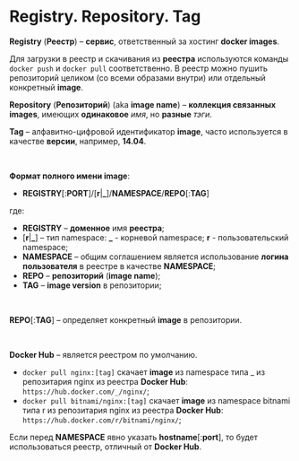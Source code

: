 # Registry. Repository. Tag
**Registry** (**Реестр**) – **сервис**, ответственный за хостинг **docker images**.<br>

Для загрузки в реестр и скачивания из **реестра** используются команды `docker push` и `docker pull` соответственно. В реестр можно пушить репозиторий целиком (со всеми образами внутри) или отдельный конкретный **image**.<br>

**Repository** (**Репозиторий**) (aka **image name**) – **коллекция связанных images**, имеющих **одинаковое** *имя*, но **разные** *тэги*.<br>

**Tag** – алфавитно-цифровой идентификатор **image**, часто используется в качестве **версии**, например, **14.04**.<br>

<br>

**Формат полного имени image**:
- **REGISTRY**[:**PORT**]/[**r**|**_**]/**NAMESPACE**/**REPO**[:**TAG**]

где:
- **REGISTRY** – **доменное** имя **реестра**;
- [**r**|**_**] – тип namespace: **_** - корневой namespace; **r** - пользовательский namespace;
- **NAMESPACE** – общим соглашением является использование **логина пользователя** в реестре в качестве **NAMESPACE**;
- **REPO** – **репозиторий** (**image name**);
- **TAG** – **image version** в репозитории;

<br>

**REPO**[:**TAG**] – определяет конкретный **image** в репозитории.<br>

<br>

**Docker Hub** – является реестром по умолчанию.<br>

- `docker pull nginx:[tag]` скачает **image** из namespace типа _ из репозитария nginx из реестра **Docker Hub**: `https://hub.docker.com/_/nginx/`;
- `docker pull bitnami/nginx:[tag]` скачает **image** из namespace bitnami типа r из репозитария nginx из реестра **Docker Hub**: `https://hub.docker.com/r/bitnami/nginx/`;

Если перед **NAMESPACE** явно указать **hostname**[:**port**], то будет использоваться реестр, отличный от **Docker Hub**.<br>
